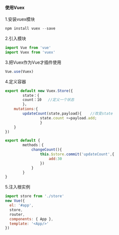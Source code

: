 #### 使用Vuex

1.安装vuex模块

```js
npm install vuex --save
```

2.引入模块

```js
import Vue from 'vue'
import Vuex from 'vuex'
```

3.把Vuex作为Vue才插件使用

```js
Vue.use(Vuex)
```

4.定义容器

```js
export default new Vuex.Store({
		state：{
  		count：10   //定义一个状态
		}，
    mutations:{
    	updateCount(state,payload){    //改变state
  				state.count +=payload.add;
				}
    }
})
```

```js
export default {
		methods：{
			changeCount(){
				this.$store.commit('updateCount',{
					add:30
				})
			}
		}
}
```

5.注入根实例

```js 
import store from './store'
new Vue({
  el: '#app',
  store,
  router,
  components: { App },
  template: '<App/>'
})
```

